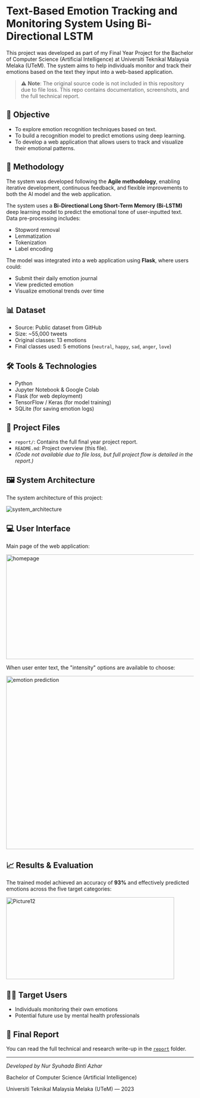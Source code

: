 # Text-Based Emotion Tracking and Monitoring System Using Bi-Directional LSTM

This project was developed as part of my Final Year Project for the Bachelor of Computer Science (Artificial Intelligence) at Universiti Teknikal Malaysia Melaka (UTeM). The system aims to help individuals monitor and track their emotions based on the text they input into a web-based application.

> ⚠️ **Note**: The original source code is not included in this repository due to file loss. 
> This repo contains documentation, screenshots, and the full technical report.

## 📌 Objective

- To explore emotion recognition techniques based on text.
- To build a recognition model to predict emotions using deep learning.
- To develop a web application that allows users to track and visualize their emotional patterns.


## 🧠 Methodology

The system was developed following the **Agile methodology**, enabling iterative development, continuous feedback, and flexible improvements to both the AI model and the web application.

The system uses a **Bi-Directional Long Short-Term Memory (Bi-LSTM)** deep learning model to predict the emotional tone of user-inputted text. Data pre-processing includes:
- Stopword removal
- Lemmatization
- Tokenization
- Label encoding

The model was integrated into a web application using **Flask**, where users could:
- Submit their daily emotion journal
- View predicted emotion
- Visualize emotional trends over time

## 📊 Dataset

- Source: Public dataset from GitHub
- Size: ~55,000 tweets
- Original classes: 13 emotions
- Final classes used: 5 emotions (`neutral`, `happy`, `sad`, `anger`, `love`)

## 🛠️ Tools & Technologies

- Python
- Jupyter Notebook & Google Colab
- Flask (for web deployment)
- TensorFlow / Keras (for model training)
- SQLite (for saving emotion logs)

## 📁 Project Files

- `report/`: Contains the full final year project report.
- `README.md`: Project overview (this file).
- *(Code not available due to file loss, but full project flow is detailed in the report.)*

## 🖼️ System Architecture

The system architecture of this project:

![system_architecture](https://github.com/user-attachments/assets/f2e88968-8387-4249-bccf-9120e630867c)

## 💻 User Interface

Main page of the web application:

<img width="599" height="281" alt="homepage" src="https://github.com/user-attachments/assets/7978126f-1ed5-4af2-bfdd-235ae86f8342" />


When user enter text, the "intensity" options are available to choose:

<img width="544" height="465" alt="emotion prediction" src="https://github.com/user-attachments/assets/8a54fd01-97f5-43b7-8a9a-ccf627fe857c" />

## 📈 Results & Evaluation

The trained model achieved an accuracy of **93%** and effectively predicted emotions across the five target categories:

<img width="451" height="220" alt="Picture12" src="https://github.com/user-attachments/assets/5792d941-47f0-4b0e-8409-15b13c3b3e3d" />

## 🧑‍⚕️ Target Users

- Individuals monitoring their own emotions
- Potential future use by mental health professionals

## 📄 Final Report

You can read the full technical and research write-up in the [`report`](./report/PSM1_B032010378_NURSYUHADABINTIAZHAR.pdf) folder.

---

*Developed by Nur Syuhada Binti Azhar*

Bachelor of Computer Science (Artificial Intelligence)  

Universiti Teknikal Malaysia Melaka (UTeM) — 2023

